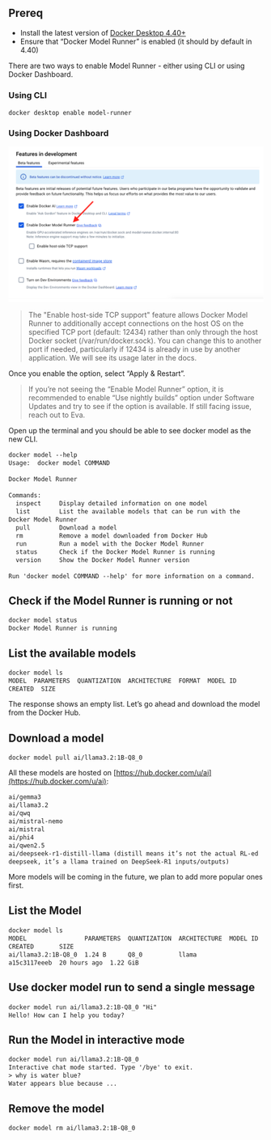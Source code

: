 
## Prereq

- Install the latest version of [Docker Desktop 4.40+](https://docs.docker.com/get-started/introduction/get-docker-desktop/)
- Ensure that “Docker Model Runner” is enabled (it should by default in 4.40) 

There are two ways to enable Model Runner - either using CLI or using Docker Dashboard.

### Using CLI

```
docker desktop enable model-runner
```

### Using Docker Dashboard

![enable runner](./images/enable-runner.png)


> The "Enable host-side TCP support" feature allows Docker Model Runner to  additionally accept connections on the host OS on the specified TCP port (default: 12434) rather than only through the host Docker socket (/var/run/docker.sock). You can change this to another port if needed, particularly if 12434 is already in use by another application. We will see its usage later in the docs.


Once you enable the option, select “Apply & Restart”.


> If you’re not seeing the “Enable Model Runner” option, it is recommended to enable “Use nightly builds” option under Software Updates and try to see if the option is available. If still facing issue, reach out to Eva.



Open up the terminal and you should be able to see docker model as the new CLI.

```
docker model --help
Usage:  docker model COMMAND

Docker Model Runner

Commands:
  inspect     Display detailed information on one model
  list        List the available models that can be run with the Docker Model Runner
  pull        Download a model
  rm          Remove a model downloaded from Docker Hub
  run         Run a model with the Docker Model Runner
  status      Check if the Docker Model Runner is running
  version     Show the Docker Model Runner version

Run 'docker model COMMAND --help' for more information on a command.
```

## Check if the Model Runner is running or not


```
docker model status
Docker Model Runner is running
```

## List the available models

```
docker model ls
MODEL  PARAMETERS  QUANTIZATION  ARCHITECTURE  FORMAT  MODEL ID  CREATED  SIZE
```

The response shows an empty list.
Let’s go ahead and download the model from the Docker Hub.


## Download a model


```
docker model pull ai/llama3.2:1B-Q8_0
```

All these models are hosted on [https://hub.docker.com/u/ai](https://hub.docker.com/u/ai): 

```
ai/gemma3
ai/llama3.2
ai/qwq
ai/mistral-nemo
ai/mistral
ai/phi4
ai/qwen2.5
ai/deepseek-r1-distill-llama (distill means it’s not the actual RL-ed deepseek, it’s a llama trained on DeepSeek-R1 inputs/outputs) 
```
More models will be coming in the future, we plan to add more popular ones first. 

## List the Model

```
docker model ls
MODEL                PARAMETERS  QUANTIZATION  ARCHITECTURE  MODEL ID      CREATED       SIZE
ai/llama3.2:1B-Q8_0  1.24 B      Q8_0          llama         a15c3117eeeb  20 hours ago  1.22 GiB
```

## Use docker model run to send a single message


```
docker model run ai/llama3.2:1B-Q8_0 "Hi"
Hello! How can I help you today?
```

## Run the Model in interactive mode 

```
docker model run ai/llama3.2:1B-Q8_0
Interactive chat mode started. Type '/bye' to exit.
> why is water blue?
Water appears blue because ...
```

## Remove the model

```
docker model rm ai/llama3.2:1B-Q8_0
```